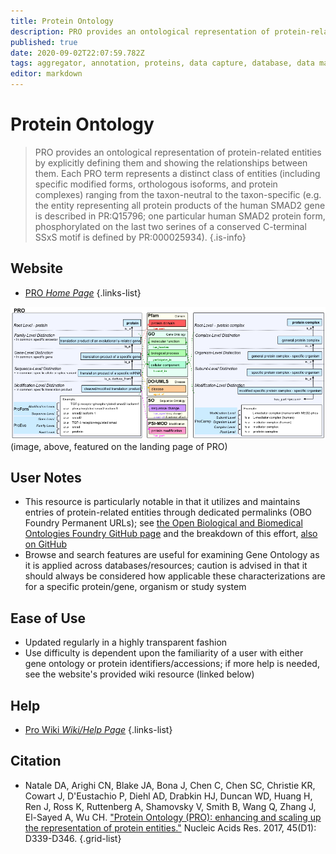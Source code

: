 ```yaml
---
title: Protein Ontology
description: PRO provides an ontological representation of protein-related entities by explicitly defining them and showing the relationships between them. 
published: true
date: 2020-09-02T22:07:59.782Z
tags: aggregator, annotation, proteins, data capture, database, data mapping, protein-protein, ontology
editor: markdown
---
```


# Protein Ontology

> PRO provides an ontological representation of protein-related entities by explicitly defining them and showing the relationships between them. Each PRO term represents a distinct class of entities (including specific modified forms, orthologous isoforms, and protein complexes) ranging from the taxon-neutral to the taxon-specific (e.g. the entity representing all protein products of the human SMAD2 gene is described in PR:Q15796; one particular human SMAD2 protein form, phosphorylated on the last two serines of a conserved C-terminal SSxS motif is defined by PR:000025934).
{.is-info}

 

## Website 

- [PRO *Home Page*](https://proconsortium.org/pro.shtml)
 {.links-list}

![pro2.png](/proconsortium/pro2.png)
(image, above, featured on the landing page of PRO)


## User Notes
- This resource is particularly notable in that it utilizes and maintains entries of protein-related entities through dedicated permalinks (OBO Foundry Permanent URLs); see [the Open Biological and Biomedical Ontologies Foundry GitHub page](https://github.com/OBOFoundry) and the breakdown of this effort, [also on GitHub](https://github.com/OBOFoundry/purl.obolibrary.org/)
- Browse and search features are useful for examining Gene Ontology as it is applied across databases/resources; caution is advised in that it should always be considered how applicable these characterizations are for a specific protein/gene, organism or study system
 
## Ease of Use
- Updated regularly in a highly transparent fashion
- Use difficulty is dependent upon the familiarity of a user with either gene ontology or protein identifiers/accessions; if more help is needed, see the website's provided wiki resource (linked below)


## Help

- [Pro Wiki *Wiki/Help Page*](https://confluence.proteininformationresource.org/display/PROWIKI)
{.links-list}


## Citation 

- Natale DA, Arighi CN, Blake JA, Bona J, Chen C, Chen SC, Christie KR, Cowart J, D'Eustachio P, Diehl AD, Drabkin HJ, Duncan WD, Huang H, Ren J, Ross K, Ruttenberg A, Shamovsky V, Smith B, Wang Q, Zhang J, El-Sayed A, Wu CH. ["Protein Ontology (PRO): enhancing and scaling up the representation of protein entities."](https://academic.oup.com/nar/article/45/D1/D339/2605841) Nucleic Acids Res. 2017, 45(D1): D339-D346.
{.grid-list}
